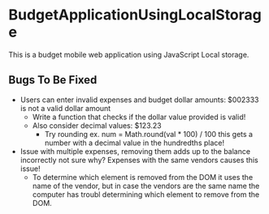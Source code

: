 # BudgetApplicationUsingLocalStorage
This is a budget mobile web application using JavaScript Local storage.

## Bugs To Be Fixed
* Users can enter invalid expenses and budget dollar amounts: $002333 is not a valid dollar amount
    * Write a function that checks if the dollar value provided is valid!
    * Also consider decimal values: $123.23
        * Try rounding ex. num = Math.round(val * 100) / 100 this gets a number with a decimal value in the hundredths place!
* Issue with multiple expenses, removing them adds up to the balance incorrectly not sure why? Expenses with the same vendors causes this issue!
    * To determine which element is removed from the DOM it uses the name of the vendor, but in case the vendors are the same name the computer has troubl determining which element to remove from the DOM.
